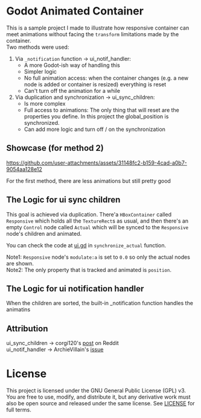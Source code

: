 # Godot Animated Container

This is a sample project I made to illustrate how responsive container can meet
animations without facing the `transform` limitations made by the container.  
Two methods were used:
1. Via `_notification` function -> ui_notif_handler:
    - A more Godot-ish way of handling this
    - Simpler logic
    - No full animation access: when the container changes (e.g. a new node is added or container is resized)
    everything is reset
    - Can't turn off the animation for a while
2. Via duplication and synchronization -> ui_sync_children:
    - Is more complex
    - Full access to animations: The only thing that will reset are the properties
    you define. In this project the global_position is synchronized.
    - Can add more logic and turn off / on the synchronization

## Showcase (for method 2)

https://github.com/user-attachments/assets/31148fc2-b159-4cad-a0b7-9054aa128e12

For the first method, there are less animations but still pretty good

## The Logic for ui sync children

This goal is achieved via duplication. There'a `HBoxContainer` called `Responsive`
which holds all the `TextureRect`s as usual, and then there's an empty `Control` node
called `Actual` which will be synced to the `Responsive` node's children and animated.

You can check the code at [ui.gd](ui_sync_children/ui.gd) in `synchronize_actual` function. 

Note1: `Responsive` node's `modulate:a` is set to `0.0` so only the actual nodes are shown.  
Note2: The only property that is tracked and animated is `position`.

## The Logic for ui notification handler

When the children are sorted, the built-in _notification function handles the animatins

## Attribution

ui_sync_children -> corgi120's [post](https://www.reddit.com/r/godot/comments/x00qc4/turn_order_ui_trick_to_animate_children_inside/) on Reddit  
ui_notif_handler -> ArchieVillain's [issue](https://github.com/godotengine/godot-proposals/issues/9616)

# License

This project is licensed under the GNU General Public License (GPL) v3. You are free to use, modify, and distribute it, but any derivative work must also be open source and released under the same license. See [LICENSE](https://www.gnu.org/licenses/gpl-3.0.en.html) for full terms.